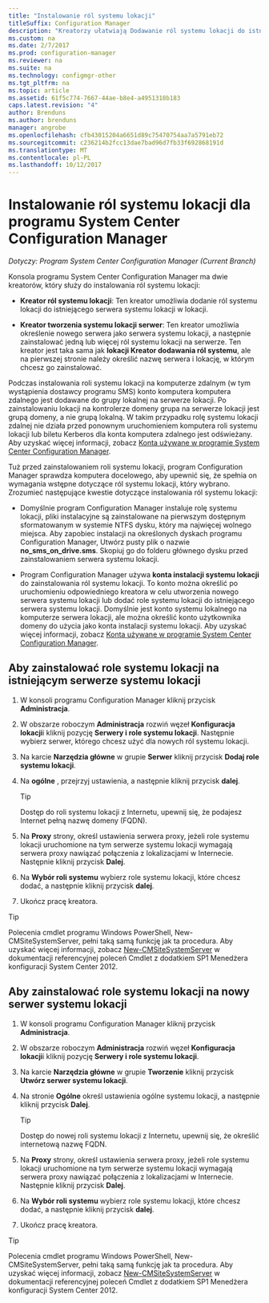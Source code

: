```yaml
---
title: "Instalowanie ról systemu lokacji"
titleSuffix: Configuration Manager
description: "Kreatorzy ułatwiają Dodawanie ról systemu lokacji do istniejącego lub nowego serwera systemu lokacji w lokacji."
ms.custom: na
ms.date: 2/7/2017
ms.prod: configuration-manager
ms.reviewer: na
ms.suite: na
ms.technology: configmgr-other
ms.tgt_pltfrm: na
ms.topic: article
ms.assetid: 61f5c774-7667-44ae-b8e4-a4951318b183
caps.latest.revision: "4"
author: Brenduns
ms.author: brenduns
manager: angrobe
ms.openlocfilehash: cfb43015204a6651d89c75470754aa7a5791eb72
ms.sourcegitcommit: c236214b2fcc13dae7bad96d7fb33f692868191d
ms.translationtype: MT
ms.contentlocale: pl-PL
ms.lasthandoff: 10/12/2017
---
```

# <a name="install-site-system-roles-for-system-center-configuration-manager"></a>Instalowanie ról systemu lokacji dla programu System Center Configuration Manager

*Dotyczy: Program System Center Configuration Manager (Current Branch)*

Konsola programu System Center Configuration Manager ma dwie kreatorów, który służy do instalowania ról systemu lokacji:  

-   **Kreator ról systemu lokacji**: Ten kreator umożliwia dodanie ról systemu lokacji do istniejącego serwera systemu lokacji w lokacji.  

-   **Kreator tworzenia systemu lokacji serwer**: Ten kreator umożliwia określenie nowego serwera jako serwera systemu lokacji, a następnie zainstalować jedną lub więcej ról systemu lokacji na serwerze. Ten kreator jest taka sama jak **lokacji Kreator dodawania ról systemu**, ale na pierwszej stronie należy określić nazwę serwera i lokację, w którym chcesz go zainstalować.  

Podczas instalowania roli systemu lokacji na komputerze zdalnym (w tym wystąpienia dostawcy programu SMS) konto komputera komputera zdalnego jest dodawane do grupy lokalnej na serwerze lokacji. Po zainstalowaniu lokacji na kontrolerze domeny grupa na serwerze lokacji jest grupą domeny, a nie grupą lokalną. W takim przypadku rolę systemu lokacji zdalnej nie działa przed ponownym uruchomieniem komputera roli systemu lokacji lub biletu Kerberos dla konta komputera zdalnego jest odświeżany. Aby uzyskać więcej informacji, zobacz [Konta używane w programie System Center Configuration Manager](../../../../core/plan-design/hierarchy/accounts.md).  

Tuż przed zainstalowaniem roli systemu lokacji, program Configuration Manager sprawdza komputera docelowego, aby upewnić się, że spełnia on wymagania wstępne dotyczące ról systemu lokacji, który wybrano. Zrozumieć następujące kwestie dotyczące instalowania ról systemu lokacji:  

-   Domyślnie program Configuration Manager instaluje rolę systemu lokacji, pliki instalacyjne są zainstalowane na pierwszym dostępnym sformatowanym w systemie NTFS dysku, który ma najwięcej wolnego miejsca. Aby zapobiec instalacji na określonych dyskach programu Configuration Manager, Utwórz pusty plik o nazwie **no_sms_on_drive.sms**. Skopiuj go do folderu głównego dysku przed zainstalowaniem serwera systemu lokacji.  

-   Program Configuration Manager używa **konta instalacji systemu lokacji** do zainstalowania ról systemu lokacji. To konto można określić po uruchomieniu odpowiedniego kreatora w celu utworzenia nowego serwera systemu lokacji lub dodać role systemu lokacji do istniejącego serwera systemu lokacji. Domyślnie jest konto systemu lokalnego na komputerze serwera lokacji, ale można określić konto użytkownika domeny do użycia jako konta instalacji systemu lokacji. Aby uzyskać więcej informacji, zobacz [Konta używane w programie System Center Configuration Manager](../../../../core/plan-design/hierarchy/accounts.md).  

##  <a name="bkmk_Install"></a>Aby zainstalować role systemu lokacji na istniejącym serwerze systemu lokacji  

1.  W konsoli programu Configuration Manager kliknij przycisk **Administracja**.  

2.  W obszarze roboczym **Administracja** rozwiń węzeł **Konfiguracja lokacji**i kliknij pozycję **Serwery i role systemu lokacji**. Następnie wybierz serwer, którego chcesz użyć dla nowych ról systemu lokacji.  

3.  Na karcie **Narzędzia główne** w grupie **Serwer** kliknij przycisk **Dodaj role systemu lokacji**.  

4.  Na **ogólne** , przejrzyj ustawienia, a następnie kliknij przycisk **dalej**.  

    > [!TIP]  
    >  Dostęp do roli systemu lokacji z Internetu, upewnij się, że podajesz Internet pełną nazwę domeny (FQDN).  

5.  Na **Proxy** strony, określ ustawienia serwera proxy, jeżeli role systemu lokacji uruchomione na tym serwerze systemu lokacji wymagają serwera proxy nawiązać połączenia z lokalizacjami w Internecie. Następnie kliknij przycisk **Dalej**.  

6.  Na **Wybór roli systemu** wybierz role systemu lokacji, które chcesz dodać, a następnie kliknij przycisk **dalej**.  

7.  Ukończ pracę kreatora.  

> [!TIP]  
>  Polecenia cmdlet programu Windows PowerShell, New-CMSiteSystemServer, pełni taką samą funkcję jak ta procedura. Aby uzyskać więcej informacji, zobacz [New-CMSiteSystemServer](http://go.microsoft.com/fwlink/p/?LinkID=271414) w dokumentacji referencyjnej poleceń Cmdlet z dodatkiem SP1 Menedżera konfiguracji System Center 2012.  

## <a name="to-install-site-system-roles-on-a-new-site-system-server"></a>Aby zainstalować role systemu lokacji na nowy serwer systemu lokacji  

1.  W konsoli programu Configuration Manager kliknij przycisk **Administracja**.  

2.  W obszarze roboczym **Administracja** rozwiń węzeł **Konfiguracja lokacji**i kliknij pozycję **Serwery i role systemu lokacji**.  

3.  Na karcie **Narzędzia główne** w grupie **Tworzenie** kliknij przycisk **Utwórz serwer systemu lokacji**.  

4.  Na stronie **Ogólne** określ ustawienia ogólne systemu lokacji, a następnie kliknij przycisk **Dalej**.  

    > [!TIP]  
    >  Dostęp do nowej roli systemu lokacji z Internetu, upewnij się, że określić internetową nazwę FQDN.  

5.  Na **Proxy** strony, określ ustawienia serwera proxy, jeżeli role systemu lokacji uruchomione na tym serwerze systemu lokacji wymagają serwera proxy nawiązać połączenia z lokalizacjami w Internecie. Następnie kliknij przycisk **Dalej**.  

6.  Na **Wybór roli systemu** wybierz role systemu lokacji, które chcesz dodać, a następnie kliknij przycisk **dalej**.  

7.  Ukończ pracę kreatora.  

> [!TIP]  
>  Polecenia cmdlet programu Windows PowerShell, New-CMSiteSystemServer, pełni taką samą funkcję jak ta procedura. Aby uzyskać więcej informacji, zobacz [New-CMSiteSystemServer](http://go.microsoft.com/fwlink/p/?LinkID=271414) w dokumentacji referencyjnej poleceń Cmdlet z dodatkiem SP1 Menedżera konfiguracji System Center 2012.  
